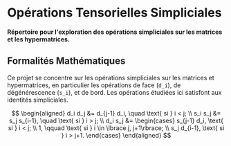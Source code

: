 # Opérations Tensorielles Simpliciales

**Répertoire pour l'exploration des opérations simpliciales sur les matrices et les hypermatrices.**

## Formalités Mathématiques

Ce projet se concentre sur les opérations simpliciales sur les matrices et hypermatrices, en particulier les opérations de face (`d_i`), de dégénérescence (`s_i`), et de bord. Les opérations étudiées ici satisfont aux identités simpliciales.

$$
\begin{aligned}
d_i d_j &= d_{j-1} d_i, \quad  \text{ si } i < j; \\
s_i s_j &= s_j s_{i-1}, \quad  \text{ si } i > j; \\
d_i s_j &=
\begin{cases}
s_{j-1} d_i,   \text{ si } i < j; \\
1, \qquad  \text{ si } i \in \lbrace j, j+1\rbrace; \\
s_j d_{i-1},  \text{ si } i > j+1.
\end{cases}
\end{aligned}
$$
